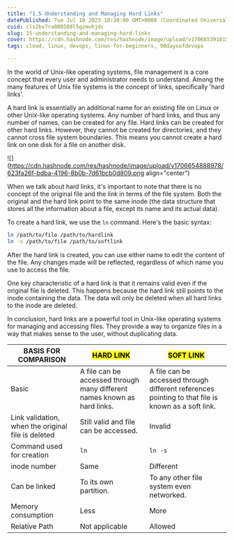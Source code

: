 ```yaml
---
title: "1.5 Understanding and Managing Hard Links"
datePublished: Tue Jul 18 2023 18:30:00 GMT+0000 (Coordinated Universal Time)
cuid: cls2bv7ra000508l5gzmvhjdc
slug: 15-understanding-and-managing-hard-links
cover: https://cdn.hashnode.com/res/hashnode/image/upload/v1706653918159/d61e803c-5c18-440a-bead-3fc2e78cc4a0.png
tags: cloud, linux, devops, linux-for-beginners, 90daysofdevops

---
```


In the world of Unix-like operating systems, file management is a core concept that every user and administrator needs to understand. Among the many features of Unix file systems is the concept of links, specifically 'hard links'.

A hard link is essentially an additional name for an existing file on Linux or other Unix-like operating systems. Any number of hard links, and thus any number of names, can be created for any file. Hard links can be created for other hard links. However, they cannot be created for directories, and they cannot cross file system boundaries. This means you cannot create a hard link on one disk for a file on another disk.

![](https://cdn.hashnode.com/res/hashnode/image/upload/v1706654888978/623fa26f-bdba-4196-8b0b-7d61bcb0d809.png align="center")

When we talk about hard links, it's important to note that there is no concept of the original file and the link in terms of the file system. Both the original and the hard link point to the same inode (the data structure that stores all the information about a file, except its name and its actual data).

To create a hard link, we use the `ln` command. Here's the basic syntax:

```bash
ln /path/to/file /path/to/hardlink
ln -s /path/to/file /path/to/softlink
```

After the hard link is created, you can use either name to edit the content of the file. Any changes made will be reflected, regardless of which name you use to access the file.

One key characteristic of a hard link is that it remains valid even if the original file is deleted. This happens because the hard link still points to the inode containing the data. The data will only be deleted when all hard links to the inode are deleted.

In conclusion, hard links are a powerful tool in Unix-like operating systems for managing and accessing files. They provide a way to organize files in a way that makes sense to the user, without duplicating data.  

| **BASIS FOR COMPARISON** | **<mark>HARD LINK</mark>** | **<mark>SOFT LINK</mark>** |
| --- | --- | --- |
| Basic | A file can be accessed through many different names known as hard links. | A file can be accessed through different references pointing to that file is known as a soft link. |
| Link validation, when the original file is deleted | Still valid and file can be accessed. | Invalid |
| Command used for creation | `ln` | `ln -s` |
| inode number | Same | Different |
| Can be linked | To its own partition. | To any other file system even networked. |
| Memory consumption | Less | More |
| Relative Path | Not applicable | Allowed |